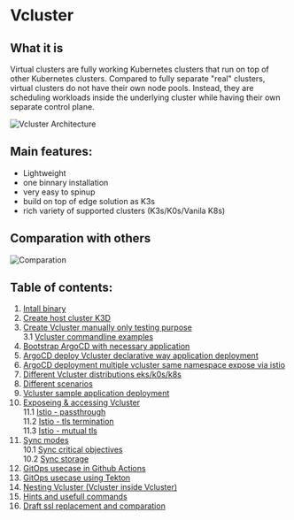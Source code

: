 # Vcluster

## What it is
Virtual clusters are fully working Kubernetes clusters that run on top of other Kubernetes clusters. Compared to fully separate "real" clusters, virtual clusters do not have their own node pools. Instead, they are scheduling workloads inside the underlying cluster while having their own separate control plane.

![Vcluster Architecture](https://www.vcluster.com/docs/media/diagrams/vcluster-architecture.svg)


## Main features:

- Lightweight 
- one binnary installation
- very easy to spinup
- build on top of edge solution as K3s
- rich variety of supported clusters (K3s/K0s/Vanila K8s)

## Comparation with others

![Comparation](https://www.vcluster.com/docs/media/vcluster-comparison.png)


## Table of contents:
1. [Intall binary](./doc/INSTALL.md)
2. [Create host cluster K3D](./doc/HOST-CLUSTER.md)
3. [Create Vcluster manually only testing purpose](./doc/VIRTUAL-CLUSTER.md)<br>
   3.1 [Vcluster commandline examples](./doc/VCLUSTER-COMMANDS.md)
4. [Bootstrap ArgoCD with necessary application](./doc/ARGOCD-INSTALL.md)
5. [ArgoCD deploy Vcluster declarative way application deployment](./doc/ARGO-DEPLOYMENT.md)
6. [ArgoCD deployment multiple vcluster same namespace expose via istio](./doc/ARGOCD-MULTIPLE-VCLUSTER.md)
7. [Different Vcluster distributions eks/k0s/k8s](./doc/VARIETY-OF-DISTROS.md)
8. [Different scenarios](./doc/SCENARIOS.md)
9.  [Vcluster sample application deployment](./doc/SAMPLE-APPS-VCLUSTER.md)
10. [Exposeing & accessing Vcluster](./doc/GENERAL-ACCESS.md)<br>
    11.1 [Istio - passthrough](./doc/ISTIO-PASSTHROUGH.md)<br>
    11.2 [Istio - tls termination](./doc/ISTIO-TLS-TERMINATION.md)<br>
    11.3 [Istio - mutual tls](./doc/ISTIO-MTLS.md)<br>
11. [Sync modes](./doc/SYNC-MODES.md)<br>
    10.1 [Sync critical objectives](./doc/SYNC-OPTIONS.md)<br>
    10.2 [Sync storage](./doc/SYNC-STORAGE.md)<br>
12. [GitOps usecase in Github Actions](./doc/PIPELINE-EXAMPLE1.md)
13. [GitOps usecase using Tekton](./doc/PIPELINE-EXAMPLE2.md)
14. [Nesting Vcluster (Vcluster inside Vcluster)](./doc/NESTING-VCLUSTER.md)
15. [Hints and usefull commands](./doc/HINTS.md)
16. [Draft ssl replacement and comparation](./doc/CERTIFICATE-REPLACEMENT-ATTEMPT.md)
